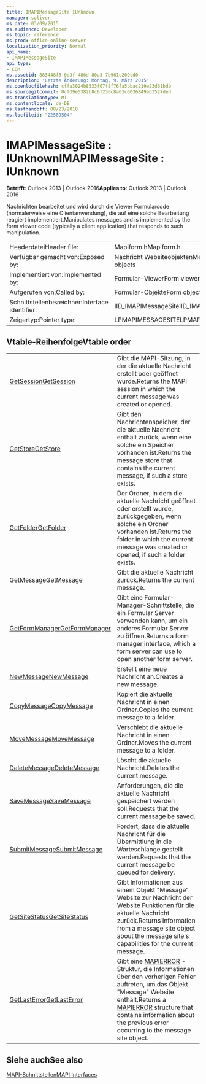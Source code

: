 ```yaml
---
title: IMAPIMessageSite IUnknown
manager: soliver
ms.date: 03/09/2015
ms.audience: Developer
ms.topic: reference
ms.prod: office-online-server
localization_priority: Normal
api_name:
- IMAPIMessageSite
api_type:
- COM
ms.assetid: 883448f5-0d3f-486d-80a3-7b961c209cd0
description: 'Letzte Änderung: Montag, 9. März 2015'
ms.openlocfilehash: cffa3024b8533f07f8f76fa5bbac219e23d61bdb
ms.sourcegitcommit: 0cf39e5382b8c6f236c8a63c6036849ed3527ded
ms.translationtype: MT
ms.contentlocale: de-DE
ms.lasthandoff: 08/23/2018
ms.locfileid: "22589504"
---
```

# <a name="imapimessagesite--iunknown"></a><span data-ttu-id="c3b76-103">IMAPIMessageSite : IUnknown</span><span class="sxs-lookup"><span data-stu-id="c3b76-103">IMAPIMessageSite : IUnknown</span></span>

  
  
<span data-ttu-id="c3b76-104">**Betrifft**: Outlook 2013 | Outlook 2016</span><span class="sxs-lookup"><span data-stu-id="c3b76-104">**Applies to**: Outlook 2013 | Outlook 2016</span></span> 
  
<span data-ttu-id="c3b76-105">Nachrichten bearbeitet und wird durch die Viewer Formularcode (normalerweise eine Clientanwendung), die auf eine solche Bearbeitung reagiert implementiert.</span><span class="sxs-lookup"><span data-stu-id="c3b76-105">Manipulates messages and is implemented by the form viewer code (typically a client application) that responds to such manipulation.</span></span>
  
|||
|:-----|:-----|
|<span data-ttu-id="c3b76-106">Headerdatei</span><span class="sxs-lookup"><span data-stu-id="c3b76-106">Header file:</span></span>  <br/> |<span data-ttu-id="c3b76-107">Mapiform.h</span><span class="sxs-lookup"><span data-stu-id="c3b76-107">Mapiform.h</span></span>  <br/> |
|<span data-ttu-id="c3b76-108">Verfügbar gemacht von:</span><span class="sxs-lookup"><span data-stu-id="c3b76-108">Exposed by:</span></span>  <br/> |<span data-ttu-id="c3b76-109">Nachricht Websiteobjekten</span><span class="sxs-lookup"><span data-stu-id="c3b76-109">Message site objects</span></span>  <br/> |
|<span data-ttu-id="c3b76-110">Implementiert von:</span><span class="sxs-lookup"><span data-stu-id="c3b76-110">Implemented by:</span></span>  <br/> |<span data-ttu-id="c3b76-111">Formular-Viewer</span><span class="sxs-lookup"><span data-stu-id="c3b76-111">Form viewers</span></span>  <br/> |
|<span data-ttu-id="c3b76-112">Aufgerufen von:</span><span class="sxs-lookup"><span data-stu-id="c3b76-112">Called by:</span></span>  <br/> |<span data-ttu-id="c3b76-113">Formular-Objekte</span><span class="sxs-lookup"><span data-stu-id="c3b76-113">Form objects</span></span>  <br/> |
|<span data-ttu-id="c3b76-114">Schnittstellenbezeichner:</span><span class="sxs-lookup"><span data-stu-id="c3b76-114">Interface identifier:</span></span>  <br/> |<span data-ttu-id="c3b76-115">IID_IMAPIMessageSite</span><span class="sxs-lookup"><span data-stu-id="c3b76-115">IID_IMAPIMessageSite</span></span>  <br/> |
|<span data-ttu-id="c3b76-116">Zeigertyp:</span><span class="sxs-lookup"><span data-stu-id="c3b76-116">Pointer type:</span></span>  <br/> |<span data-ttu-id="c3b76-117">LPMAPIMESSAGESITE</span><span class="sxs-lookup"><span data-stu-id="c3b76-117">LPMAPIMESSAGESITE</span></span>  <br/> |
   
## <a name="vtable-order"></a><span data-ttu-id="c3b76-118">Vtable-Reihenfolge</span><span class="sxs-lookup"><span data-stu-id="c3b76-118">Vtable order</span></span>

|||
|:-----|:-----|
|[<span data-ttu-id="c3b76-119">GetSession</span><span class="sxs-lookup"><span data-stu-id="c3b76-119">GetSession</span></span>](imapimessagesite-getsession.md) <br/> |<span data-ttu-id="c3b76-120">Gibt die MAPI-Sitzung, in der die aktuelle Nachricht erstellt oder geöffnet wurde.</span><span class="sxs-lookup"><span data-stu-id="c3b76-120">Returns the MAPI session in which the current message was created or opened.</span></span>  <br/> |
|[<span data-ttu-id="c3b76-121">GetStore</span><span class="sxs-lookup"><span data-stu-id="c3b76-121">GetStore</span></span>](imapimessagesite-getstore.md) <br/> |<span data-ttu-id="c3b76-122">Gibt den Nachrichtenspeicher, der die aktuelle Nachricht enthält zurück, wenn eine solche ein Speicher vorhanden ist.</span><span class="sxs-lookup"><span data-stu-id="c3b76-122">Returns the message store that contains the current message, if such a store exists.</span></span>  <br/> |
|[<span data-ttu-id="c3b76-123">GetFolder</span><span class="sxs-lookup"><span data-stu-id="c3b76-123">GetFolder</span></span>](imapimessagesite-getfolder.md) <br/> |<span data-ttu-id="c3b76-124">Der Ordner, in dem die aktuelle Nachricht geöffnet oder erstellt wurde, zurückgegeben, wenn solche ein Ordner vorhanden ist.</span><span class="sxs-lookup"><span data-stu-id="c3b76-124">Returns the folder in which the current message was created or opened, if such a folder exists.</span></span>  <br/> |
|[<span data-ttu-id="c3b76-125">GetMessage</span><span class="sxs-lookup"><span data-stu-id="c3b76-125">GetMessage</span></span>](imapimessagesite-getmessage.md) <br/> |<span data-ttu-id="c3b76-126">Gibt die aktuelle Nachricht zurück.</span><span class="sxs-lookup"><span data-stu-id="c3b76-126">Returns the current message.</span></span>  <br/> |
|[<span data-ttu-id="c3b76-127">GetFormManager</span><span class="sxs-lookup"><span data-stu-id="c3b76-127">GetFormManager</span></span>](imapimessagesite-getformmanager.md) <br/> |<span data-ttu-id="c3b76-128">Gibt eine Formular-Manager-Schnittstelle, die ein Formular Server verwenden kann, um ein anderes Formular Server zu öffnen.</span><span class="sxs-lookup"><span data-stu-id="c3b76-128">Returns a form manager interface, which a form server can use to open another form server.</span></span>  <br/> |
|[<span data-ttu-id="c3b76-129">NewMessage</span><span class="sxs-lookup"><span data-stu-id="c3b76-129">NewMessage</span></span>](imapimessagesite-newmessage.md) <br/> |<span data-ttu-id="c3b76-130">Erstellt eine neue Nachricht an.</span><span class="sxs-lookup"><span data-stu-id="c3b76-130">Creates a new message.</span></span>  <br/> |
|[<span data-ttu-id="c3b76-131">CopyMessage</span><span class="sxs-lookup"><span data-stu-id="c3b76-131">CopyMessage</span></span>](imapimessagesite-copymessage.md) <br/> |<span data-ttu-id="c3b76-132">Kopiert die aktuelle Nachricht in einen Ordner.</span><span class="sxs-lookup"><span data-stu-id="c3b76-132">Copies the current message to a folder.</span></span>  <br/> |
|[<span data-ttu-id="c3b76-133">MoveMessage</span><span class="sxs-lookup"><span data-stu-id="c3b76-133">MoveMessage</span></span>](imapimessagesite-movemessage.md) <br/> |<span data-ttu-id="c3b76-134">Verschiebt die aktuelle Nachricht in einen Ordner.</span><span class="sxs-lookup"><span data-stu-id="c3b76-134">Moves the current message to a folder.</span></span>  <br/> |
|[<span data-ttu-id="c3b76-135">DeleteMessage</span><span class="sxs-lookup"><span data-stu-id="c3b76-135">DeleteMessage</span></span>](imapimessagesite-deletemessage.md) <br/> |<span data-ttu-id="c3b76-136">Löscht die aktuelle Nachricht.</span><span class="sxs-lookup"><span data-stu-id="c3b76-136">Deletes the current message.</span></span>  <br/> |
|[<span data-ttu-id="c3b76-137">SaveMessage</span><span class="sxs-lookup"><span data-stu-id="c3b76-137">SaveMessage</span></span>](imapimessagesite-savemessage.md) <br/> |<span data-ttu-id="c3b76-138">Anforderungen, die die aktuelle Nachricht gespeichert werden soll.</span><span class="sxs-lookup"><span data-stu-id="c3b76-138">Requests that the current message be saved.</span></span>  <br/> |
|[<span data-ttu-id="c3b76-139">SubmitMessage</span><span class="sxs-lookup"><span data-stu-id="c3b76-139">SubmitMessage</span></span>](imapimessagesite-submitmessage.md) <br/> |<span data-ttu-id="c3b76-140">Fordert, dass die aktuelle Nachricht für die Übermittlung in die Warteschlange gestellt werden.</span><span class="sxs-lookup"><span data-stu-id="c3b76-140">Requests that the current message be queued for delivery.</span></span>  <br/> |
|[<span data-ttu-id="c3b76-141">GetSiteStatus</span><span class="sxs-lookup"><span data-stu-id="c3b76-141">GetSiteStatus</span></span>](imapimessagesite-getsitestatus.md) <br/> |<span data-ttu-id="c3b76-142">Gibt Informationen aus einem Objekt "Message" Website zur Nachricht der Website Funktionen für die aktuelle Nachricht zurück.</span><span class="sxs-lookup"><span data-stu-id="c3b76-142">Returns information from a message site object about the message site's capabilities for the current message.</span></span>  <br/> |
|[<span data-ttu-id="c3b76-143">GetLastError</span><span class="sxs-lookup"><span data-stu-id="c3b76-143">GetLastError</span></span>](imapimessagesite-getlasterror.md) <br/> |<span data-ttu-id="c3b76-144">Gibt eine [MAPIERROR](mapierror.md) -Struktur, die Informationen über den vorherigen Fehler auftreten, um das Objekt "Message" Website enthält.</span><span class="sxs-lookup"><span data-stu-id="c3b76-144">Returns a [MAPIERROR](mapierror.md) structure that contains information about the previous error occurring to the message site object.</span></span>  <br/> |
   
## <a name="see-also"></a><span data-ttu-id="c3b76-145">Siehe auch</span><span class="sxs-lookup"><span data-stu-id="c3b76-145">See also</span></span>



[<span data-ttu-id="c3b76-146">MAPI-Schnittstellen</span><span class="sxs-lookup"><span data-stu-id="c3b76-146">MAPI Interfaces</span></span>](mapi-interfaces.md)

